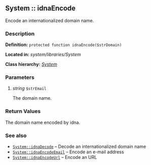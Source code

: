 
System :: idnaEncode
-------------------------------------------

Encode an internationalized domain name.


### Description ###

**Definition:** `protected function idnaEncode($strDomain)`

**Located in:** *system/libraries/System*

**Class hierarchy:** *[System](../System.md)*


### Parameters ###

1. *string* `$strEmail`

	The domain name.


### Return Values ###

The domain name encoded by idna.


### See also ###

- [`System::idnaDecode`](idnaDecode.md) – Decode an internationalized domain name
- [`System::idnaEncodeEmail`](idnaEncodeEmail.md) – Encode an e-mail address
- [`System::idnaEncodeUrl`](idnaEncodeUrl.md) – Encode an URL


